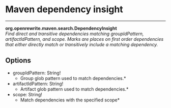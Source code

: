 # Maven dependency insight

---
**org.openrewrite.maven.search.DependencyInsight**  
*Find direct and transitive dependencies matching groupIdPattern, artifactIdPattern, and scope. Marks are places on first order dependencies that either directly match or transitively include a matching dependency.*
## Options
- groupIdPattern: String!
	- Group glob pattern used to match dependencies.*
- artifactIdPattern: String!
	- Artifact glob pattern used to match dependencies.*
- scope: String!
	- Match dependencies with the specified scope*
